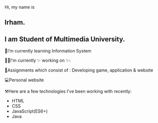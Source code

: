 Hi, my name is
## Irham.
## I am Student of Multimedia University.

📕I’m currently learning Information System

🧑‍🏭I'm currently ✨ working on ✨:

📑Assignments which consist of : Developing game, application & website

💻Personal website 

⚒️Here are a few technologies I’ve been working with recently:
- HTML
- CSS
- JavaScript(ES6+)
- Java

<!--
**kyiwsr/kyiwsr** is a ✨ _special_ ✨ repository because its `README.md` (this file) appears on your GitHub profile.

I'm Irham. 

- 🔭 I’m currently working on ...
- 🌱 I’m currently learning ...
- 👯 I’m looking to collaborate on ...
- 🤔 I’m looking for help with ...
- 💬 Ask me about ...
- 📫 How to reach me: ...
- 😄 Pronouns: ...
- ⚡ Fun fact: ...
-->
